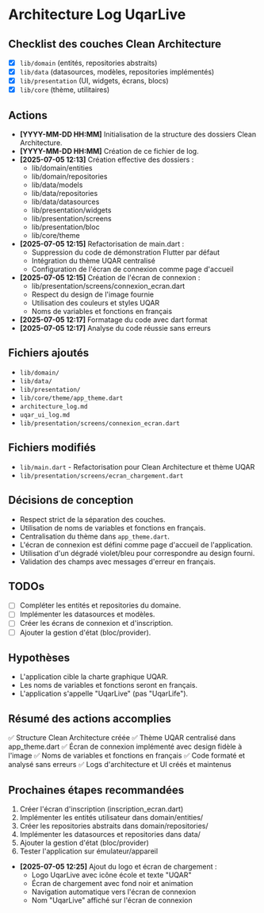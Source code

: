 # Architecture Log UqarLive

## Checklist des couches Clean Architecture
- [x] `lib/domain` (entités, repositories abstraits)
- [x] `lib/data` (datasources, modèles, repositories implémentés)
- [x] `lib/presentation` (UI, widgets, écrans, blocs)
- [x] `lib/core` (thème, utilitaires)

## Actions
- **[YYYY-MM-DD HH:MM]** Initialisation de la structure des dossiers Clean Architecture.
- **[YYYY-MM-DD HH:MM]** Création de ce fichier de log.
- **[2025-07-05 12:13]** Création effective des dossiers :
  - lib/domain/entities
  - lib/domain/repositories
  - lib/data/models
  - lib/data/repositories
  - lib/data/datasources
  - lib/presentation/widgets
  - lib/presentation/screens
  - lib/presentation/bloc
  - lib/core/theme
- **[2025-07-05 12:15]** Refactorisation de main.dart :
  - Suppression du code de démonstration Flutter par défaut
  - Intégration du thème UQAR centralisé
  - Configuration de l'écran de connexion comme page d'accueil
- **[2025-07-05 12:15]** Création de l'écran de connexion :
  - lib/presentation/screens/connexion_ecran.dart
  - Respect du design de l'image fournie
  - Utilisation des couleurs et styles UQAR
  - Noms de variables et fonctions en français
- **[2025-07-05 12:17]** Formatage du code avec dart format
- **[2025-07-05 12:17]** Analyse du code réussie sans erreurs

## Fichiers ajoutés
- `lib/domain/`
- `lib/data/`
- `lib/presentation/`
- `lib/core/theme/app_theme.dart`
- `architecture_log.md`
- `uqar_ui_log.md`
- `lib/presentation/screens/connexion_ecran.dart`

## Fichiers modifiés
- `lib/main.dart` - Refactorisation pour Clean Architecture et thème UQAR
- `lib/presentation/screens/ecran_chargement.dart`

## Décisions de conception
- Respect strict de la séparation des couches.
- Utilisation de noms de variables et fonctions en français.
- Centralisation du thème dans `app_theme.dart`.
- L'écran de connexion est défini comme page d'accueil de l'application.
- Utilisation d'un dégradé violet/bleu pour correspondre au design fourni.
- Validation des champs avec messages d'erreur en français.

## TODOs
- [ ] Compléter les entités et repositories du domaine.
- [ ] Implémenter les datasources et modèles.
- [ ] Créer les écrans de connexion et d'inscription.
- [ ] Ajouter la gestion d'état (bloc/provider).

## Hypothèses
- L'application cible la charte graphique UQAR.
- Les noms de variables et fonctions seront en français.
- L'application s'appelle "UqarLive" (pas "UqarLife").

## Résumé des actions accomplies
✅ Structure Clean Architecture créée
✅ Thème UQAR centralisé dans app_theme.dart
✅ Écran de connexion implémenté avec design fidèle à l'image
✅ Noms de variables et fonctions en français
✅ Code formaté et analysé sans erreurs
✅ Logs d'architecture et UI créés et maintenus

## Prochaines étapes recommandées
1. Créer l'écran d'inscription (inscription_ecran.dart)
2. Implémenter les entités utilisateur dans domain/entities/
3. Créer les repositories abstraits dans domain/repositories/
4. Implémenter les datasources et repositories dans data/
5. Ajouter la gestion d'état (bloc/provider)
6. Tester l'application sur émulateur/appareil
- **[2025-07-05 12:25]** Ajout du logo et écran de chargement :
  - Logo UqarLive avec icône école et texte "UQAR"
  - Écran de chargement avec fond noir et animation
  - Navigation automatique vers l'écran de connexion
  - Nom "UqarLive" affiché sur l'écran de connexion 